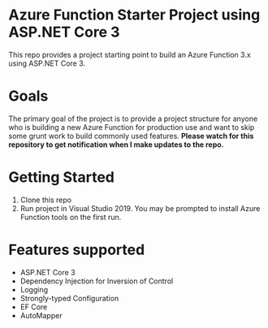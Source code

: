 # Azure Function Starter Project using ASP.NET Core 3
This repo provides a project starting point to build an Azure Function 3.x using ASP.NET Core 3. 

# Goals
The primary goal of the project is to provide a project structure for anyone who is building a new Azure Function for production use and want to skip some grunt work to build commonly used features.
**Please watch for this repository to get notification when I make updates to the repo.**

# Getting Started
1. Clone this repo
2. Run project in Visual Studio 2019. You may be prompted to install Azure Function tools on the first run.

# Features supported
* ASP.NET Core 3
* Dependency Injection for Inversion of Control
* Logging
* Strongly-typed Configuration
* EF Core
* AutoMapper
